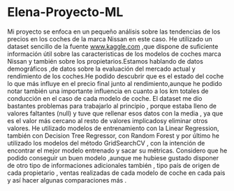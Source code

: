 # Elena-Proyecto-ML
Mi proyecto se enfoca en un pequeño análisis sobre las tendencias de los precios en los coches de la marca Nissan en este caso.
He utilizado un dataset sencillo de la fuente www.kaggle.com ,que dispone de suficiente información útil sobre las caracteristicas de los modelos de coches marca Nissan y también sobre los propietarios.Estamos hablando de datos demográficos ,de datos sobre la evaluación del mercado actual y rendimiento de los coches.He podido descubrir que es  el estado del coche lo que más influye en el precio final junto al rendimiento,aunque he podido notar también una importante influencia en cuanto a los km totales de conducción en el caso de cada modelo de coche. 
El dataset me dio bastantes problemas para trabajarlo al principio , porque estaba lleno de valores faltantes (null) y tuve que rellenar esos datos con la media , ya que es el valor más cercano al resto de valores implicadosy eliminar otros valores.
He utilizado modelos de entrenamiento con la Linear Regression, también con Decision Tree Regressor, con Random Forest y por último he utilizado los modelos del método GridSearchCV , con la intención de encontrar el mejor  modelo entrenado y sacar su métricas.
Considero que he podido conseguir un buen modelo ,aunque me hubiese gustado disponer de otro tipo de informaciones adicionales también , tipo país de origen de cada propietario , ventas realizadas de cada modelo de coche en cada pais y así hacer algunas comparaciones más .
